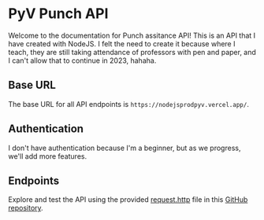 # PyV Punch API

Welcome to the documentation for Punch assitance API! This is an API that I have created with NodeJS. I felt the need to create it because where I teach, they are still taking attendance of professors with pen and paper, and I can't allow that to continue in 2023, hahaha.

## Base URL

The base URL for all API endpoints is `https://nodejsprodpyv.vercel.app/`.

## Authentication

I don't have authentication because I'm a beginner, but as we progress, we'll add more features.

## Endpoints

Explore and test the API using the provided [request.http](https://github.com/Chakyllfcu/nodejstestpyv/blob/main/request.http) file in this [GitHub repository](https://github.com/Chakyllfcu/nodejstestpyv).
